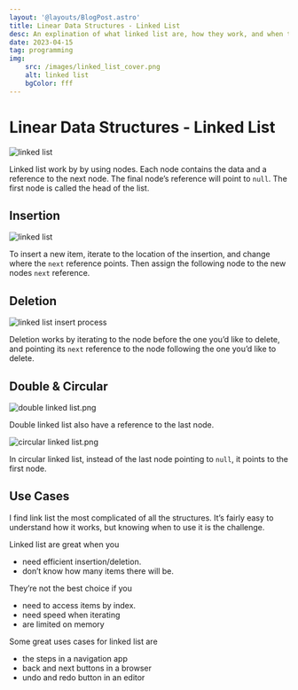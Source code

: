```yaml
---
layout: '@layouts/BlogPost.astro'
title: Linear Data Structures - Linked List
desc: An explination of what linked list are, how they work, and when to use them.
date: 2023-04-15
tag: programming
img:
    src: /images/linked_list_cover.png
    alt: linked list
    bgColor: fff
---
```


# Linear Data Structures - Linked List

![linked list](/images/linked_list.png)

Linked list work by by using nodes. Each node contains the data and a reference to the next node. The final node’s reference will point to `null`. The first node is called the head of the list.

## Insertion

![linked list](/images/linked_list_insertion.png)

To insert a new item, iterate to the location of the insertion, and change where the `next` reference points. Then assign the following node to the new nodes `next` reference.

## Deletion

![linked list insert process](/images/linked_list_deletion.png)

Deletion works by iterating to the node before the one you’d like to delete, and pointing its `next` reference to the node following the one you’d like to delete.

## Double & Circular

![double linked list.png](/images/linked_list_double.png)

Double linked list also have a reference to the last node.

![circular linked list.png](/images/linked_list_circular.png)

In circular linked list, instead of the last node pointing to `null`, it points to the first node.

## Use Cases

I find link list the most complicated of all the structures. It’s fairly easy to understand how it works, but knowing when to use it is the challenge.

Linked list are great when you

- need efficient insertion/deletion.
- don’t know how many items there will be.

They’re not the best choice if you

- need to access items by index.
- need speed when iterating
- are limited on memory

Some great uses cases for linked list are

- the steps in a navigation app
- back and next buttons in a browser
- undo and redo button in an editor

